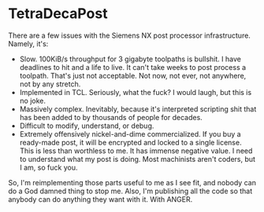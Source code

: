 # TetraDecaPost
There are a few issues with the Siemens NX post processor infrastructure. Namely, it's:
* Slow. 100KiB/s throughput for 3 gigabyte toolpaths is bullshit. I have deadlines to hit and a life to live. It can't take weeks to post process a toolpath. That's just not acceptable. Not now, not ever, not anywhere, not by any stretch.
* Implemented in TCL. Seriously, what the fuck? I would laugh, but this is no joke.
* Massively complex. Inevitably, because it's interpreted scripting shit that has been added to by thousands of people for decades.
* Difficult to modify, understand, or debug.
* Extremely offensively nickel-and-dime commercialized. If you buy a ready-made post, it will be encrypted and locked to a single license. This is less than worthless to me. It has immense negative value. I need to understand what my post is doing. Most machinists aren't coders, but I am, so fuck you.

So, I'm reimplementing those parts useful to me as I see fit, and nobody can do a God damned thing to stop me. Also, I'm publishing all the code so that anybody can do anything they want with it. With ANGER.
